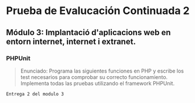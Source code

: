 # Prueba de Evalucación Continuada 2
## **Módulo 3:** Implantació d'aplicacions web en  entorn internet, internet i extranet.



### PHPUnit

>Enunciado:
>Programa  las siguientes funciones en PHP y escribe los test necesarios para comprobar su correcto funcionamiento. Implementa todas las pruebas utilizando el framework PHPUnit.



`Entrega 2 del modulo 3`

